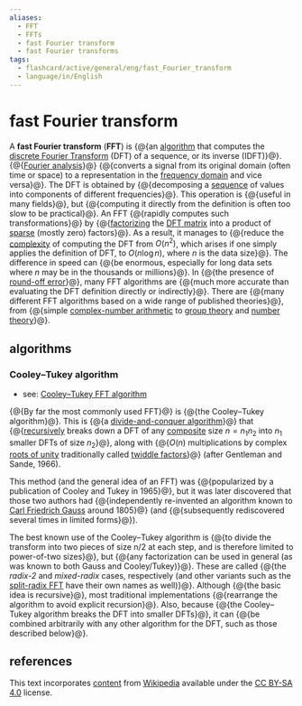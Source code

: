 ```yaml
---
aliases:
  - FFT
  - FFTs
  - fast Fourier transform
  - fast Fourier transforms
tags:
  - flashcard/active/general/eng/fast_Fourier_transform
  - language/in/English
---
```


# fast Fourier transform

A __fast Fourier transform__ (__FFT__) is {@{an [algorithm](algorithm.md) that computes the [discrete Fourier Transform](discrete%20Fourier%20transform.md) (DFT) of a sequence, or its inverse (IDFT)}@}. {@{[Fourier analysis](Fourier%20analysis.md)}@} {@{converts a signal from its original domain (often time or space) to a representation in the [frequency domain](frequency%20domain.md) and vice versa}@}. The DFT is obtained by {@{decomposing a [sequence](sequence.md) of values into components of different frequencies}@}. This operation is {@{useful in many fields}@}, but {@{computing it directly from the definition is often too slow to be practical}@}. An FFT {@{rapidly computes such transformations}@} by {@{[factorizing](matrix%20decomposition.md) the [DFT matrix](DFT%20matrix.md) into a product of [sparse](sparse%20matrix.md) (mostly zero) factors}@}. As a result, it manages to {@{reduce the [complexity](computational%20complexity%20theory.md) of computing the DFT from $O(n^{2})$, which arises if one simply applies the definition of DFT, to $O(n\log n)$, where _n_ is the data size}@}. The difference in speed can {@{be enormous, especially for long data sets where _n_ may be in the thousands or millions}@}. In {@{the presence of [round-off error](round-off%20error.md)}@}, many FFT algorithms are {@{much more accurate than evaluating the DFT definition directly or indirectly}@}. There are {@{many different FFT algorithms based on a wide range of published theories}@}, from {@{simple [complex-number arithmetic](complex%20number.md) to [group theory](group%20theory.md) and [number theory](number%20theory.md)}@}.

## algorithms

### Cooley–Tukey algorithm

- see: [Cooley–Tukey FFT algorithm](Cooley–Tukey%20FFT%20algorithm.md)

{@{By far the most commonly used FFT}@} is {@{the Cooley–Tukey algorithm}@}. This is {@{a [divide-and-conquer algorithm](divide-and-conquer%20algorithm.md)}@} that {@{[recursively](recursion.md) breaks down a DFT of any [composite](composite%20number.md) size $n=n_{1}n_{2}$ into $n_{1}$ smaller DFTs of size $n_{2}$}@}, along with {@{$O(n)$ multiplications by complex [roots of unity](root%20of%20unity.md) traditionally called [twiddle factors](twiddle%20factor.md)}@} (after Gentleman and Sande, 1966).

This method (and the general idea of an FFT) was {@{popularized by a publication of Cooley and Tukey in 1965}@}, but it was later discovered that those two authors had {@{independently re-invented an algorithm known to [Carl Friedrich Gauss](Carl%20Friedrich%20Gauss.md) around 1805}@} (and {@{subsequently rediscovered several times in limited forms}@}).

The best known use of the Cooley–Tukey algorithm is {@{to divide the transform into two pieces of size n/2 at each step, and is therefore limited to power-of-two sizes}@}, but {@{any factorization can be used in general (as was known to both Gauss and Cooley/Tukey)}@}. These are called {@{the _radix-2_ and _mixed-radix_ cases, respectively (and other variants such as the [split-radix FFT](Split-radix%20FFT%20algorithm.md) have their own names as well)}@}. Although {@{the basic idea is recursive}@}, most traditional implementations {@{rearrange the algorithm to avoid explicit recursion}@}. Also, because {@{the Cooley–Tukey algorithm breaks the DFT into smaller DFTs}@}, it can {@{be combined arbitrarily with any other algorithm for the DFT, such as those described below}@}.

## references

This text incorporates [content](https://en.wikipedia.org/wiki/fast_Fourier_transform) from [Wikipedia](Wikipedia.md) available under the [CC BY-SA 4.0](https://creativecommons.org/licenses/by-sa/4.0/) license.
